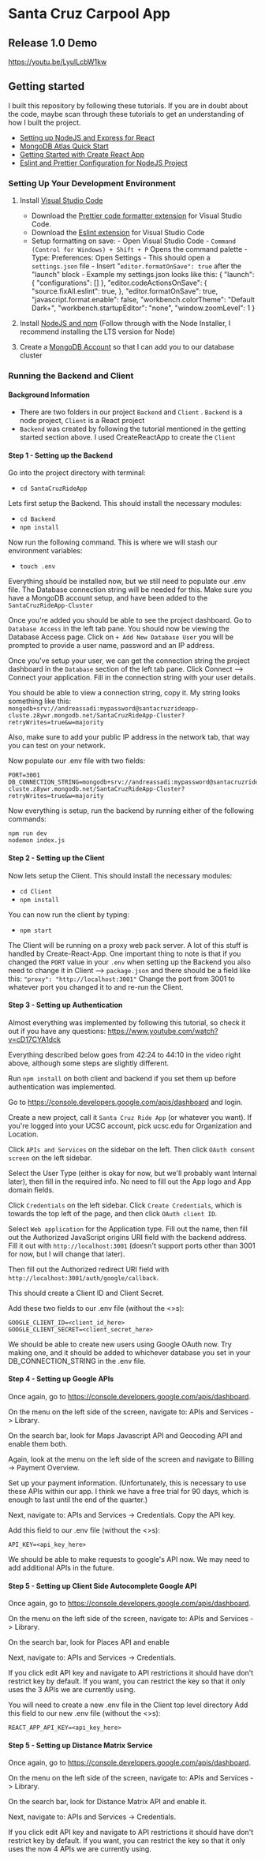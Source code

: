 # Santa Cruz Carpool App

## Release 1.0 Demo
https://youtu.be/LyulLcbW1kw

## Getting started

I built this repository by following these tutorials. If you are in doubt about the code, maybe scan through these tutorials to get an understanding of how I built the project.

- [Setting up NodeJS and Express for React](https://www.section.io/engineering-education/how-to-setup-nodejs-express-for-react/)
- [MongoDB Atlas Quick Start](https://www.mongodb.com/docs/drivers/node/current/quick-start/)
- [Getting Started with Create React App](https://create-react-app.dev/docs/getting-started)
- [Eslint and Prettier Configuration for NodeJS Project](https://gist.github.com/geordyjames/b071e0bb13e74dea94ec37a704d26b8b)

### Setting Up Your Development Environment

1.  Install [Visual Studio Code](https://code.visualstudio.com)

    - Download the [Prettier code formatter extension](https://marketplace.visualstudio.com/items?itemName=esbenp.prettier-vscode) for Visual Studio Code.
    - Download the [Eslint extension](https://marketplace.visualstudio.com/items?itemName=dbaeumer.vscode-eslint) for Visual Studio Code
    - Setup formatting on save: - Open Visual Studio Code - `Command (Control for Windows) + Shift + P` Opens the command palette - Type: Preferences: Open Settings - This should open a `settings.json` file - Insert "`editor.formatOnSave": true` after the "launch" block - Example my settings.json looks like this:
      {
      "launch": {
      "configurations": []
      },
      "editor.codeActionsOnSave": {
      "source.fixAll.eslint": true,
      },
      "editor.formatOnSave": true,
      "javascript.format.enable": false,
      "workbench.colorTheme": "Default Dark+",
      "workbench.startupEditor": "none",
      "window.zoomLevel": 1
      }

2.  Install [NodeJS and npm](https://nodejs.org/en/) (Follow through with the Node Installer, I recommend installing the LTS version for Node)
3.  Create a [MongoDB Account](https://www.mongodb.com) so that I can add you to our database cluster

### Running the Backend and Client

#### Background Information

- There are two folders in our project `Backend` and `Client` . `Backend` is a node project, `Client` is a React project
- `Backend` was created by following the tutorial mentioned in the getting started section above. I used CreateReactApp to create the `Client`

#### Step 1 - Setting up the Backend

Go into the project directory with terminal:

- `cd SantaCruzRideApp`

Lets first setup the Backend. This should install the necessary modules:

- `cd Backend`
- `npm install`

Now run the following command. This is where we will stash our environment variables:

- `touch .env`

Everything should be installed now, but we still need to populate our .env file. The Database connection string will be needed for this. Make sure you have a MongoDB account setup, and have been added to the `SantaCruzRideApp-Cluster`

Once you're added you should be able to see the project dashboard. Go to `Database Access` in the left tab pane. You should now be viewing the Database Access page. Click on `+ Add New Database User` you will be prompted to provide a user name, password and an IP address.

Once you've setup your user, we can get the connection string the project dashboard in the `Database` section of the left tab pane. Click Connect --> Connect your application. Fill in the connection string with your user details.

You should be able to view a connection string, copy it. My string looks something like this: `mongodb+srv://andreassadi:mypassword@santacruzrideapp-cluste.z8ywr.mongodb.net/SantaCruzRideApp-Cluster?retryWrites=true&w=majority`

Also, make sure to add your public IP address in the network tab, that way you can test on your network.

Now populate our .env file with two fields:

    PORT=3001
    DB_CONNECTION_STRING=mongodb+srv://andreassadi:mypassword@santacruzrideapp-cluste.z8ywr.mongodb.net/SantaCruzRideApp-Cluster?retryWrites=true&w=majority

Now everything is setup, run the backend by running either of the following commands:

    npm run dev
    nodemon index.js

#### Step 2 - Setting up the Client

Now lets setup the Client. This should install the necessary modules:

- `cd Client`
- `npm install`

You can now run the client by typing:

- `npm start`

The Client will be running on a proxy web pack server. A lot of this stuff is handled by Create-React-App. One important thing to note is that if you changed the `PORT` value in your `.env` when setting up the Backend you also need to change it in Client --> `package.json` and there should be a field like this:
`"proxy": "http://localhost:3001"`
Change the port from 3001 to whatever port you changed it to and re-run the Client.

#### Step 3 - Setting up Authentication

Almost everything was implemented by following this tutorial, so check it out if you have any questions: https://www.youtube.com/watch?v=cD17CYA1dck

Everything described below goes from 42:24 to 44:10 in the video right above, although some steps are slightly different.

Run `npm install` on both client and backend if you set them up before authentication was implemented.

Go to https://console.developers.google.com/apis/dashboard and login.

Create a new project, call it `Santa Cruz Ride App` (or whatever you want). If you're logged into your UCSC account, pick ucsc.edu for Organization and Location.

Click `APIs and Services` on the sidebar on the left. Then click `OAuth consent screen` on the left sidebar.

Select the User Type (either is okay for now, but we'll probably want Internal later), then fill in the required info. No need to fill out the App logo and App domain fields.

Click `Credentials` on the left sidebar. Click `Create Credentials`, which is towards the top left of the page, and then click `OAuth client ID`.

Select `Web application` for the Application type. Fill out the name, then fill out the Authorized JavaScript origins URI field with the backend address. Fill it out with `http://localhost:3001` (doesn't support ports other than 3001 for now, but I will change that later).

Then fill out the Authorized redirect URI field with `http://localhost:3001/auth/google/callback`.

This should create a Client ID and Client Secret.

Add these two fields to our .env file (without the <>s):

    GOOGLE_CLIENT_ID=<client_id_here>
    GOOGLE_CLIENT_SECRET=<client_secret_here>

We should be able to create new users using Google OAuth now. Try making one, and it should be added to whichever database you set in your DB_CONNECTION_STRING in the .env file.

#### Step 4 - Setting up Google APIs

Once again, go to https://console.developers.google.com/apis/dashboard.

On the menu on the left side of the screen, navigate to: APIs and Services -> Library.

On the search bar, look for Maps Javascript API and Geocoding API and enable them both.

Again, look at the menu on the left side of the screen and navigate to Billing -> Payment Overview.

Set up your payment information. (Unfortunately, this is necessary to use these APIs within our app.
I think we have a free trial for 90 days, which is enough to last until the end of the quarter.)

Next, navigate to: APIs and Services -> Credentials. Copy the API key.

Add this field to our .env file (without the <>s):

    API_KEY=<api_key_here>

We should be able to make requests to google's API now. We may need to add additional APIs in the future.

#### Step 5 - Setting up Client Side Autocomplete Google API

Once again, go to https://console.developers.google.com/apis/dashboard.

On the menu on the left side of the screen, navigate to: APIs and Services -> Library.

On the search bar, look for Places API and enable

Next, navigate to: APIs and Services -> Credentials.

If you click edit API key and navigate to API restrictions it should have don't restrict key by default. If you want, you can restrict the key so that it only uses the 3 APIs we are currently using.

You will need to create a new .env file in the Client top level directory
Add this field to our new .env file (without the <>s):

    REACT_APP_API_KEY=<api_key_here>

#### Step 5 - Setting up Distance Matrix Service

Once again, go to https://console.developers.google.com/apis/dashboard.

On the menu on the left side of the screen, navigate to: APIs and Services -> Library.

On the search bar, look for Distance Matrix API and enable it.

Next, navigate to: APIs and Services -> Credentials.

If you click edit API key and navigate to API restrictions it should have don't restrict key by default. If you want, you can restrict the key so that it only uses the now 4 APIs we are currently using.
